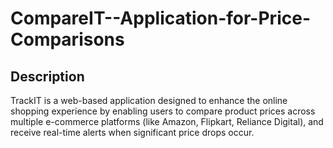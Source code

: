 # CompareIT--Application-for-Price-Comparisons

## Description
TrackIT is a web-based application designed to enhance the online shopping experience by enabling users to compare product prices across multiple e-commerce platforms (like Amazon, Flipkart, Reliance Digital), and receive real-time alerts when significant price drops occur.
